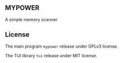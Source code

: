 ## MYPOWER

A simple memory scanner

## License

The main program `mypower` release under GPLv3 license.

The TUI library `tui` release under MIT license.
